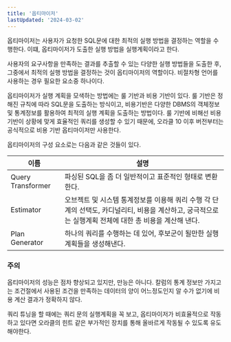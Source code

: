 ```yaml
---
title: '옵티마이저'
lastUpdated: '2024-03-02'
---
```


옵티마이저는 사용자가 요청한 SQL문에 대한 최적의 실행 방법을 결정하는 역할을 수행한다. 이떄, 옵티마이저가 도출한 실행 방법을 실행계획이라고 한다.

사용자의 요구사항을 만족하는 결과를 추출할 수 있는 다양한 실행 방법들을 도출한 후, 그중에서 최적의 실행 방법을 결정하는 것이 옵티마이저의 역할이다. 비절차형 언어를 사용하는 경우 필요한 요소중 하나이다.

옵티마이저가 실행 계획을 모색하는 방법에는 룰 기반과 비용 기반이 있다. 룰 기반은 정해진 규칙에 따라 SQL문을 도출하는 방식이고, 비용기반은 다양한 DBMS의 객체정보 및 통계정보를 활용하여 최적의 실행 계획을 도출하는 방법이다. 룰 기반에 비해선 비용기반이 상황에 맞게 효율적인 쿼리를 생성할 수 있기 때문에, 오라클 10 이후 버전부터는 공식적으로 비용 기반 옵티마이저만 사용한다.

옵티마이저의 구성 요소로는 다음과 같은 것들이 있다.

|이름|설명|
|-|-|
|Query Transformer|파싱된 SQL을 좀 더 일반적이고 표준적인 형태로 변환한다.|
|Estimator|오브젝트 및 시스템 통계정보를 이용해 쿼리 수행 각 단계의 선택도, 카디널리티, 비용을 계산하고, 궁극적으로는 실행계획 전체에 대한 총 비용을 계산해 낸다.|
|Plan Generator|하나의 쿼리를 수행하는 데 있어, 후보군이 될만한 실행계획들을 생성해낸다.|

### 주의

옵티마이저의 성능은 점차 향상되고 있지만, 만능은 아니다. 칼럼의 통계 정보만 가지고는 조건절에서 사용된 조건을 만족하는 데이터의 양이 어느정도인지 알 수가 없기에 비용 계산 결과가 정확하지 않다.

쿼리 튜닝을 할 때에는 쿼리 문의 실행계획을 꼭 보고, 옵티마이저가 비효율적으로 작동하고 있다면 오라클의 힌트 같은 부가적인 장치를 통해 올바르게 작동될 수 있도록 유도해야한다.